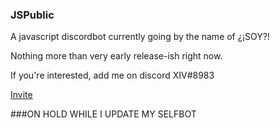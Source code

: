 ### JSPublic
A javascript discordbot currently going by the name of ¿¡SOY?!

Nothing more than very early release-ish right now.

If you're interested, add me on discord XIV#8983

[Invite](https://discordapp.com/oauth2/authorize?&client_id=224186658155790336&scope=bot&permissions=8)


###ON HOLD WHILE I UPDATE MY SELFBOT
